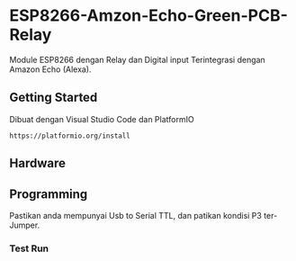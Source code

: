 # ESP8266-Amzon-Echo-Green-PCB-Relay

Module ESP8266 dengan Relay dan Digital input Terintegrasi dengan Amazon Echo (Alexa).

## Getting Started

Dibuat dengan Visual Studio Code dan PlatformIO
```
https://platformio.org/install
```
## Hardware

## Programming

Pastikan anda mempunyai Usb to Serial TTL, dan patikan kondisi P3 ter-Jumper.

### Test Run
